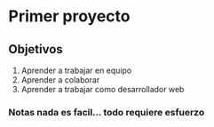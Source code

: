 # Primer proyecto 

## Objetivos
1. Aprender a trabajar en equipo
2. Aprender a colaborar 
3. Aprender a trabajar como desarrollador web

### Notas nada es facil... todo requiere esfuerzo 

